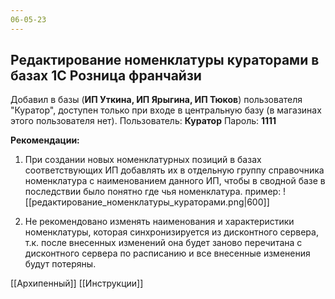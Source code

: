 ```yaml
---
06-05-23
---
```


## Редактирование номенклатуры кураторами в базах 1С Розница франчайзи

Добавил в базы (**ИП Уткина, ИП Ярыгина, ИП Тюков**) пользователя "Куратор", доступен только при входе в центральную базу (в магазинах этого пользователя нет). 
Пользователь: **Куратор**
Пароль: **1111** 

**Рекомендации:**
1. При создании новых номенклатурных позиций в базах соответствующих ИП добавлять их в отдельную группу справочника номенклатура с наименованием данного ИП, чтобы в сводной базе в последствии было понятно где чья номенклатура.
	пример:
![[редактирование_номенклатуры_кураторами.png|600]]

2. Не рекомендовано изменять наименования и характеристики номенклатуры, которая синхронизируется из дисконтного сервера, т.к. после внесенных изменений она будет заново перечитана с дисконтного сервера по расписанию и все внесенные изменения будут потеряны.

[[Архипенный]]
[[Инструкции]]